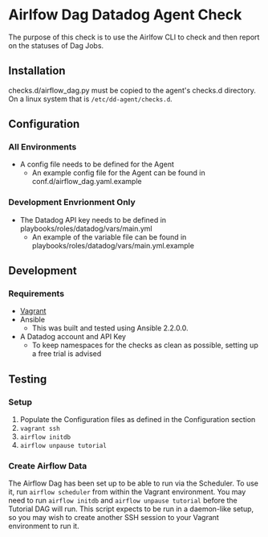 # Airlfow Dag Datadog Agent Check
The purpose of this check is to use the Airlfow CLI to check and then report on the statuses of Dag Jobs. 

## Installation
checks.d/airflow_dag.py must be copied to the agent's checks.d directory.  On a linux system that is `/etc/dd-agent/checks.d`.

## Configuration
### All Environments
* A config file needs to be defined for the Agent
    * An example config file for the Agent can be found in conf.d/airflow_dag.yaml.example
### Development Envrionment Only
* The Datadog API key needs to be defined in playbooks/roles/datadog/vars/main.yml
    * An example of the variable file can be found in playbooks/roles/datadog/vars/main.yml.example

## Development
### Requirements
* [Vagrant](https://www.vagrantup.com/)
* Ansible
    * This was built and tested using Ansible 2.2.0.0.
* A Datadog account and API Key
    * To keep namespaces for the checks as clean as possible, setting up a free trial is advised

## Testing
### Setup
1. Populate the Configuration files as defined in the Configuration section
2. `vagrant ssh`
3. `airflow initdb`
4. `airflow unpause tutorial`

### Create Airflow Data
The Airflow Dag has been set up to be able to run via the Scheduler. To use it, run `airflow scheduler` from within the
Vagrant environment. You may need to run `airflow initdb` and `airflow unpause tutorial` before the Tutorial DAG will
run. This script expects to be run in a daemon-like setup, so you may wish to create another SSH session to your Vagrant
environment to run it.
